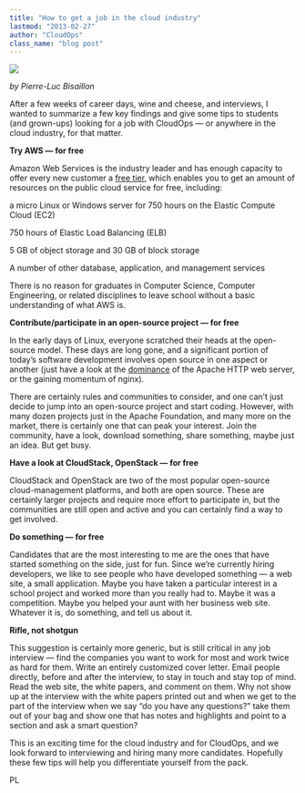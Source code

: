 ```yaml
---
title: "How to get a job in the cloud industry"
lastmod: "2013-02-27"
author: "CloudOps"
class_name: "blog post"
---
```


<img src="/images/blog/post/job.jpg" class="main-blog-image">

<p><em>by Pierre-Luc Bisaillon</em></p>

<p>After a few weeks of career days, wine and cheese, and interviews, I wanted to summarize a few key findings and give some tips to students (and grown-ups) looking for a job with CloudOps — or anywhere in the cloud industry, for that matter.</p>

<p><strong>Try AWS — for free</strong></p>

<p>Amazon Web Services is the industry leader and has enough capacity to offer every new customer a <a href="http://aws.amazon.com/free/">free tier</a>, which enables you to get an amount of resources on the public cloud service for free, including:</p>


<div class="tabbed-text">
<p>a micro Linux or Windows server for 750 hours on the Elastic Compute Cloud (EC2)</p>
<p>750 hours of Elastic Load Balancing (ELB)</p>
<p>5 GB of object storage and 30 GB of block storage</p>
<p>A number of other database, application, and management services</p>
</div>

<p>There is no reason for graduates in Computer Science, Computer Engineering, or related disciplines to leave school without a basic understanding of what AWS is.</p>

<p><strong>Contribute/participate in an open-source project — for free</strong></p>

<p>In the early days of Linux, everyone scratched their heads at the open-source model. These days are long gone, and a significant portion of today’s software development involves open source in one aspect or another (just have a look at the <a href="http://news.netcraft.com/archives/2012/01/03/january-2012-web-server-survey.html">dominance</a> of the Apache HTTP web server, or the gaining momentum of nginx).</p>

<p>There are certainly rules and communities to consider, and one can’t just decide to jump into an open-source project and start coding. However, with many dozen projects just in the Apache Foundation, and many more on the market, there is certainly one that can peak your interest. Join the community, have a look, download something, share something, maybe just an idea. But get busy.</p>

<p><strong>Have a look at CloudStack, OpenStack — for free</strong></p>

<p>CloudStack and OpenStack are two of the most popular open-source cloud-management platforms, and both are open source. These are certainly larger projects and require more effort to participate in, but the communities are still open and active and you can certainly find a way to get involved.</p>

<p><strong>Do something — for free</strong></p>
<p>Candidates that are the most interesting to me are the ones that have started something on the side, just for fun. Since we’re currently hiring developers, we like to see people who have developed something — a web site, a small application. Maybe you have taken a particular interest in a school project and worked more than you really had to. Maybe it was a competition. Maybe you helped your aunt with her business web site. Whatever it is, do something, and tell us about it.</p>

<p><strong>Rifle, not shotgun</strong></p>

<p>This suggestion is certainly more generic, but is still critical in any job interview — find the companies you want to work for most and work twice as hard for them. Write an entirely customized cover letter. Email people directly, before and after the interview, to stay in touch and stay top of mind. Read the web site, the white papers, and comment on them. Why not show up at the interview with the white papers printed out and when we get to the part of the interview when we say “do you have any questions?” take them out of your bag and show one that has notes and highlights and point to a section and ask a smart question?</p>

<p>This is an exciting time for the cloud industry and for CloudOps, and we look forward to interviewing and hiring many more candidates. Hopefully these few tips will help you differentiate yourself from the pack.</p>

<p>PL</p>